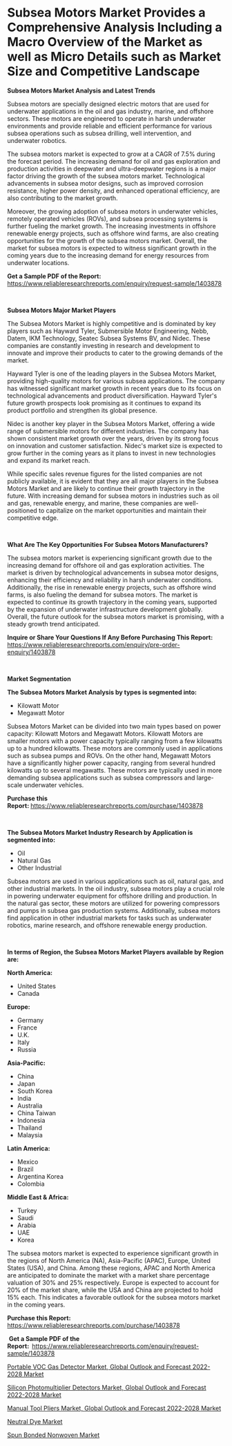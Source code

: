<p><h1>Subsea Motors Market Provides a Comprehensive Analysis Including a Macro Overview of the Market as well as Micro Details such as Market Size and Competitive Landscape</h1></p><p><strong>Subsea Motors Market Analysis and Latest Trends</strong></p>
<p><p>Subsea motors are specially designed electric motors that are used for underwater applications in the oil and gas industry, marine, and offshore sectors. These motors are engineered to operate in harsh underwater environments and provide reliable and efficient performance for various subsea operations such as subsea drilling, well intervention, and underwater robotics.</p><p>The subsea motors market is expected to grow at a CAGR of 7.5% during the forecast period. The increasing demand for oil and gas exploration and production activities in deepwater and ultra-deepwater regions is a major factor driving the growth of the subsea motors market. Technological advancements in subsea motor designs, such as improved corrosion resistance, higher power density, and enhanced operational efficiency, are also contributing to the market growth.</p><p>Moreover, the growing adoption of subsea motors in underwater vehicles, remotely operated vehicles (ROVs), and subsea processing systems is further fueling the market growth. The increasing investments in offshore renewable energy projects, such as offshore wind farms, are also creating opportunities for the growth of the subsea motors market. Overall, the market for subsea motors is expected to witness significant growth in the coming years due to the increasing demand for energy resources from underwater locations.</p></p>
<p><strong>Get a Sample PDF of the Report:&nbsp;</strong> <a href="https://www.reliableresearchreports.com/enquiry/request-sample/1403878">https://www.reliableresearchreports.com/enquiry/request-sample/1403878</a></p>
<p>&nbsp;</p>
<p><strong>Subsea Motors Major Market Players</strong></p>
<p><p>The Subsea Motors Market is highly competitive and is dominated by key players such as Hayward Tyler, Submersible Motor Engineering, Nebb, Datem, IKM Technology, Seatec Subsea Systems BV, and Nidec. These companies are constantly investing in research and development to innovate and improve their products to cater to the growing demands of the market.</p><p>Hayward Tyler is one of the leading players in the Subsea Motors Market, providing high-quality motors for various subsea applications. The company has witnessed significant market growth in recent years due to its focus on technological advancements and product diversification. Hayward Tyler's future growth prospects look promising as it continues to expand its product portfolio and strengthen its global presence.</p><p>Nidec is another key player in the Subsea Motors Market, offering a wide range of submersible motors for different industries. The company has shown consistent market growth over the years, driven by its strong focus on innovation and customer satisfaction. Nidec's market size is expected to grow further in the coming years as it plans to invest in new technologies and expand its market reach.</p><p>While specific sales revenue figures for the listed companies are not publicly available, it is evident that they are all major players in the Subsea Motors Market and are likely to continue their growth trajectory in the future. With increasing demand for subsea motors in industries such as oil and gas, renewable energy, and marine, these companies are well-positioned to capitalize on the market opportunities and maintain their competitive edge.</p></p>
<p>&nbsp;</p>
<p><strong>What Are The Key Opportunities For Subsea Motors Manufacturers?</strong></p>
<p><p>The subsea motors market is experiencing significant growth due to the increasing demand for offshore oil and gas exploration activities. The market is driven by technological advancements in subsea motor designs, enhancing their efficiency and reliability in harsh underwater conditions. Additionally, the rise in renewable energy projects, such as offshore wind farms, is also fueling the demand for subsea motors. The market is expected to continue its growth trajectory in the coming years, supported by the expansion of underwater infrastructure development globally. Overall, the future outlook for the subsea motors market is promising, with a steady growth trend anticipated.</p></p>
<p><strong>Inquire or Share Your Questions If Any Before Purchasing This Report:</strong> <a href="https://www.reliableresearchreports.com/enquiry/pre-order-enquiry/1403878">https://www.reliableresearchreports.com/enquiry/pre-order-enquiry/1403878</a></p>
<p>&nbsp;</p>
<p><strong>Market Segmentation</strong></p>
<p><strong>The Subsea Motors Market Analysis by types is segmented into:</strong></p>
<p><ul><li>Kilowatt Motor</li><li>Megawatt Motor</li></ul></p>
<p><p>Subsea Motors Market can be divided into two main types based on power capacity: Kilowatt Motors and Megawatt Motors. Kilowatt Motors are smaller motors with a power capacity typically ranging from a few kilowatts up to a hundred kilowatts. These motors are commonly used in applications such as subsea pumps and ROVs. On the other hand, Megawatt Motors have a significantly higher power capacity, ranging from several hundred kilowatts up to several megawatts. These motors are typically used in more demanding subsea applications such as subsea compressors and large-scale underwater vehicles.</p></p>
<p><strong>Purchase this Report:&nbsp;</strong><a href="https://www.reliableresearchreports.com/purchase/1403878">https://www.reliableresearchreports.com/purchase/1403878</a></p>
<p>&nbsp;</p>
<p><strong>The Subsea Motors Market Industry Research by Application is segmented into:</strong></p>
<p><ul><li>Oil</li><li>Natural Gas</li><li>Other Industrial</li></ul></p>
<p><p>Subsea motors are used in various applications such as oil, natural gas, and other industrial markets. In the oil industry, subsea motors play a crucial role in powering underwater equipment for offshore drilling and production. In the natural gas sector, these motors are utilized for powering compressors and pumps in subsea gas production systems. Additionally, subsea motors find application in other industrial markets for tasks such as underwater robotics, marine research, and offshore renewable energy production.</p></p>
<p>&nbsp;</p>
<p><strong>In terms of Region, the Subsea Motors Market Players available by Region are:</strong></p>
<p>
    <p> <strong> North America: </strong>
        <ul>
            <li>United States</li>
            <li>Canada</li>
        </ul>
        </p> 
    <p> <strong> Europe: </strong>
        <ul>
            <li>Germany</li>
            <li>France</li>
            <li>U.K.</li>
            <li>Italy</li>
            <li>Russia</li>
        </ul>
        </p> 
    <p> <strong> Asia-Pacific: </strong>
        <ul>
            <li>China</li>
            <li>Japan</li>
            <li>South Korea</li>
            <li>India</li>
            <li>Australia</li>
            <li>China Taiwan</li>
            <li>Indonesia</li>
            <li>Thailand</li>
            <li>Malaysia</li>
        </ul>
        </p> 
    <p> <strong> Latin America: </strong>
        <ul>
            <li>Mexico</li>
            <li>Brazil</li>
            <li>Argentina Korea</li>
            <li>Colombia</li>
        </ul>
        </p> 
    <p> <strong> Middle East & Africa: </strong>
        <ul>
            <li>Turkey</li>
            <li>Saudi</li>
            <li>Arabia</li>
            <li>UAE</li>
            <li>Korea</li>
        </ul>
    </p>
    </p>
<p><p>The subsea motors market is expected to experience significant growth in the regions of North America (NA), Asia-Pacific (APAC), Europe, United States (USA), and China. Among these regions, APAC and North America are anticipated to dominate the market with a market share percentage valuation of 30% and 25% respectively. Europe is expected to account for 20% of the market share, while the USA and China are projected to hold 15% each. This indicates a favorable outlook for the subsea motors market in the coming years.</p></p>
<p><strong>Purchase this Report: </strong><a href="https://www.reliableresearchreports.com/purchase/1403878">https://www.reliableresearchreports.com/purchase/1403878</a></p>
<p>&nbsp;<strong>Get a Sample PDF of the Report:&nbsp;&nbsp;</strong><a href="https://www.reliableresearchreports.com/enquiry/request-sample/1403878">https://www.reliableresearchreports.com/enquiry/request-sample/1403878</a></p>
<p><strong></strong></p>
<p><p><a href="https://metal-farmhouse-e95.notion.site/Portable-VOC-Gas-Detector-Market-Global-Outlook-and-Forecast-2022-2028-Market-Size-Evaluating-its--aa9af35e099b430b8bef74b2e064047d">Portable VOC Gas Detector Market, Global Outlook and Forecast 2022-2028 Market</a></p><p><a href="https://extreme-scabiosa-c81.notion.site/Silicon-Photomultiplier-Detectors-Market-Global-Outlook-and-Forecast-2022-2028-Market-Size-and-Grow-4bce13831997450ca58b88c7054c7d94">Silicon Photomultiplier Detectors Market, Global Outlook and Forecast 2022-2028 Market</a></p><p><a href="https://summer-dogwood-3e9.notion.site/Manual-Tool-Pliers-Market-Global-Outlook-and-Forecast-2022-2028-Market-Insights-Market-Players-and-c437352389d7415592a39c2b078a8802">Manual Tool Pliers Market, Global Outlook and Forecast 2022-2028 Market</a></p><p><a href="https://view.publitas.com/reportprime-1/neutral-dye-market-analysis-examines-its-scope-on-growth-opportunities-and-forecasted-trends-spanning-from-2024-to-2031/">Neutral Dye Market</a></p><p><a href="https://view.publitas.com/reportprime-1/spun-bonded-nonwoven-market-with-the-goal-of-estimating-the-market-size-and-future-growth-potential-of-various-market-segments-based-on-component-applications-end-user-and-region/">Spun Bonded Nonwoven Market</a></p></p>